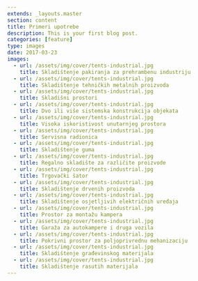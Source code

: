 ```yaml
---
extends: _layouts.master
section: content
title: Primeri upotrebe
description: This is your first blog post.
categories: [feature]
type: images
date: 2017-03-23
images: 
  - url: /assets/img/cover/tents-industrial.jpg
    title: Skladištenje pakiranja za prehrambenu industriju
  - url: /assets/img/cover/tents-industrial.jpg
    title: Skladištenje tehničkih metalnih proizvoda
  - url: /assets/img/cover/tents-industrial.jpg
    title: Skladišni prostori
  - url: /assets/img/cover/tents-industrial.jpg
    title: Dvo ili više sistemska konstrukcija objekata
  - url: /assets/img/cover/tents-industrial.jpg
    title: Visoka iskoristivost unutarnjeg prostora
  - url: /assets/img/cover/tents-industrial.jpg
    title: Servisna radionica 
  - url: /assets/img/cover/tents-industrial.jpg
    title: Skladištenje guma
  - url: /assets/img/cover/tents-industrial.jpg
    title: Regalno skladište za različite proizvode
  - url: /assets/img/cover/tents-industrial.jpg
    title: Trgovački šator
  - url: /assets/img/cover/tents-industrial.jpg
    title: Skladištenje drvenih proizvoda
  - url: /assets/img/cover/tents-industrial.jpg
    title: Skladištenje osjetljivih električnih uređaja
  - url: /assets/img/cover/tents-industrial.jpg
    title: Prostor za montažu kampera
  - url: /assets/img/cover/tents-industrial.jpg
    title: Garaža za autokampere i druga vozila
  - url: /assets/img/cover/tents-industrial.jpg
    title: Pokrivni prostor za poljoprivrednu mehanizaciju
  - url: /assets/img/cover/tents-industrial.jpg
    title: Skladištenje građevinskog materijala
  - url: /assets/img/cover/tents-industrial.jpg
    title: Skladištenje rasutih materijala
---
```


